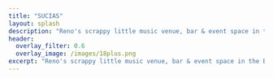 ```yaml
---
title: "SUCIAS"
layout: splash
description: "Reno's scrappy little music venue, bar & event space in the Brewery District"
header:
  overlay_filter: 0.6
  overlay_image: /images/18plus.png
excerpt: "Reno's scrappy little music venue, bar & event space in the Brewery District"
---
```


